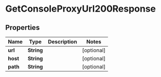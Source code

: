 

# GetConsoleProxyUrl200Response


## Properties

| Name | Type | Description | Notes |
|------------ | ------------- | ------------- | -------------|
|**url** | **String** |  |  [optional] |
|**host** | **String** |  |  [optional] |
|**path** | **String** |  |  [optional] |



